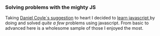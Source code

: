 
<h3>Solving problems with the mighty JS</h3>
<p>Taking <a href="http://www.amazon.com/gp/product/B0026OR1UK/ref=as_li_ss_tl?ie=UTF8&camp=1789&creative=390957&creativeASIN=B0026OR1UK&linkCode=as2&tag=spacforrent-20">Daniel Coyle`s suggestion</a> to heart I decided to <a href="http://www.freecodecamp.com/map"> learn javascript </a> by doing and solved <i> quite a few </i> problems using javascript. From basic to advanced here is a wholesome sample of those I enjoyed the most.</p>
